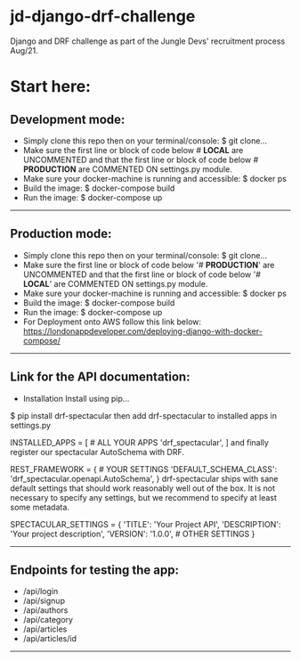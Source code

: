 # jd-django-drf-challenge
Django and DRF challenge as part of the Jungle Devs' recruitment process Aug/21.

# Start here:

## Development mode:

 - Simply clone this repo then on your terminal/console:
    $ git clone...
 - Make sure the first line or block of code below # **LOCAL** are UNCOMMENTED and that the first line or block of code below # **PRODUCTION** are COMMENTED ON settings.py module.
 - Make sure your docker-machine is running and accessible:
    $ docker ps
 - Build the image:
    $ docker-compose build
 - Run the image:
    $ docker-compose up

------------------------------------------------------------------------
## Production mode:

 - Simply clone this repo then on your terminal/console:
    $ git clone...
 - Make sure the first line or block of code below '# **PRODUCTION**' are UNCOMMENTED and that the first line or block of code below '# **LOCAL**' are COMMENTED ON settings.py module.
 - Make sure your docker-machine is running and accessible:
    $ docker ps
 - Build the image:
    $ docker-compose build
 - Run the image:
    $ docker-compose up
 - For Deployment onto AWS follow this link below:
    https://londonappdeveloper.com/deploying-django-with-docker-compose/
------------------------------------------------------------------------
## Link for the API documentation:

 - Installation
Install using pip...

$ pip install drf-spectacular
then add drf-spectacular to installed apps in settings.py

INSTALLED_APPS = [
    # ALL YOUR APPS
    'drf_spectacular',
]
and finally register our spectacular AutoSchema with DRF.

REST_FRAMEWORK = {
    # YOUR SETTINGS
    'DEFAULT_SCHEMA_CLASS': 'drf_spectacular.openapi.AutoSchema',
}
drf-spectacular ships with sane default settings that should work reasonably well out of the box. It is not necessary to specify any settings, but we recommend to specify at least some metadata.

SPECTACULAR_SETTINGS = {
    'TITLE': 'Your Project API',
    'DESCRIPTION': 'Your project description',
    'VERSION': '1.0.0',
    # OTHER SETTINGS
}

------------------------------------------------------------------------
## Endpoints for testing the app:

 - /api/login
 - /api/signup
 - /api/authors
 - /api/category
 - /api/articles
 - /api/articles/id
------------------------------------------------------------------------

